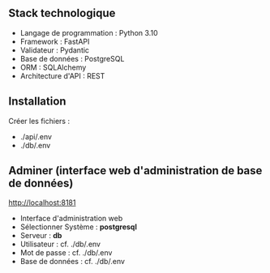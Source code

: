 

## Stack technologique

- Langage de programmation : Python 3.10
- Framework : FastAPI
- Validateur : Pydantic
- Base de données : PostgreSQL
- ORM : SQLAlchemy
- Architecture d'API : REST

## Installation

Créer les fichiers :

- ./api/.env
- ./db/.env

## Adminer (interface web d'administration de base de données)

<http://localhost:8181>

- Interface d'administration web
- Sélectionner Système : __postgresql__
- Serveur : __db__
- Utilisateur : cf. ./db/.env
- Mot de passe : cf. ./db/.env
- Base de données : cf. ./db/.env